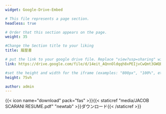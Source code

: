 ```yaml
---
widget: Google-Drive-Embed

# This file represents a page section.
headless: true

# Order that this section appears on the page.
weight: 35

#Change the Section title to your liking
title: 履歴書

# put the link to your google drive file. Replace "view?usp=sharing" with "preview".
link: https://drive.google.com/file/d/14eit_AQnnOldqqh8xPEIjvCwQmt3GWQB/preview

#set the height and width for the iframe (examples: "800px", "100%", etc)
height: 75vh

author: admin
---
```


{{< icon name="download" pack="fas" >}}{{< staticref "media/JACOB SCARANI RESUME.pdf" "newtab" >}}ダウンロード{{< /staticref >}}